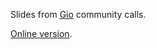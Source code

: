 Slides from [Gio](https://gioui.org) community calls.

[Online version](https://go-talks.appspot.com/github.com/eliasnaur/gio-community-calls/community-call-dec-2020.slide).
